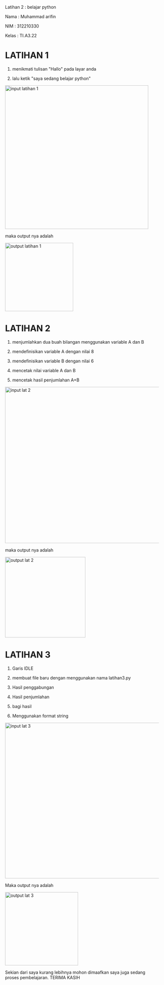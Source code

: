Latihan 2 : belajar python

Nama      : Muhammad arifin

NIM       : 312210330

Kelas     : TI.A3.22

# LATIHAN 1

1. menikmati tulisan "Hallo" pada layar anda

2. lalu ketik "saya sedang belajar python"

<img width="469" alt="input latihan 1" src="https://user-images.githubusercontent.com/115518274/197449435-fe85cbcc-c57d-4d28-b219-72c35425e6e2.png">

maka output nya adalah

<img width="223" alt="output latihan 1" src="https://user-images.githubusercontent.com/115518274/197449542-03cb424e-ce5e-4f5b-b06c-aa190dce3865.png">

# LATIHAN 2

1. menjumlahkan dua buah bilangan menggunakan variable A dan B

2. mendefinisikan variable A dengan nilai  8

3. mendefinisikan variable B dengan nilai 6

4. mencetak nilai variable A dan B

5. mencetak hasil penjumlahan A+B

<img width="510" alt="input lat 2" src="https://user-images.githubusercontent.com/115518274/197449901-8b4891e5-a32d-4b8a-9e10-dfec9a28dea0.png">

maka output nya adalah

<img width="263" alt="output lat 2" src="https://user-images.githubusercontent.com/115518274/197449937-1dccebab-f39b-4acb-a95d-583fc9e0058f.png">

# LATIHAN 3

1. Garis IDLE

2. membuat file baru dengan menggunakan nama latihan3.py 

3. Hasil penggabungan

4. Hasil penjumlahan

5. bagi hasil

6. Menggunakan format string

<img width="508" alt="input lat 3" src="https://user-images.githubusercontent.com/115518274/197450267-2d4ccbc0-b509-4f11-9771-e6e083c65b71.png">

Maka output nya adalah

<img width="239" alt="output lat 3" src="https://user-images.githubusercontent.com/115518274/197450319-fa2d0267-7e2c-4e54-a3f7-0c013d8a0dc0.png">

Sekian dari saya kurang lebihnya mohon dimaafkan saya juga sedang proses pembelajaran. TERIMA KASIH
